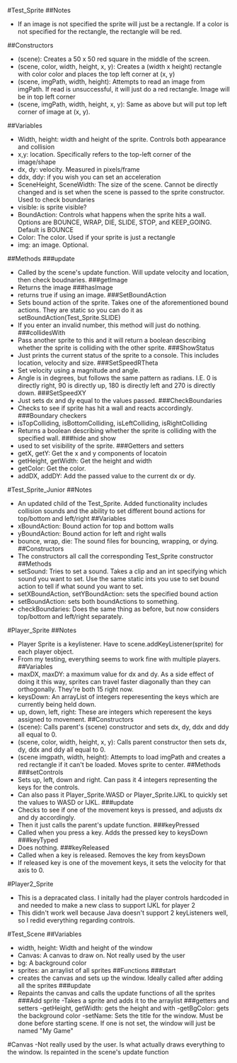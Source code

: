 #Test_Sprite
##Notes
- If an image is not specified the sprite will just be a rectangle. If a color is not specified for the rectangle, the rectangle will be red. 

##Constructors
- (scene): Creates a 50 x 50 red square in the middle of the screen. 
- (scene, color, width, height, x, y): Creates a (width x height) rectangle with color color and places the top left corner at (x, y)
- (scene, imgPath, width, height): Attempts to read an image from imgPath. If read is unsuccessful, it will just do a red rectangle. Image will be in top left corner
- (scene, imgPath, width, height, x, y): Same as above but will put top left corner of image at (x, y). 

##Variables
- Width, height: width and height of the sprite. Controls both appearance and collision
- x,y: location. Specifically refers to the top-left corner of the image/shape
- dx, dy: velocity. Measured in pixels/frame
- ddx, ddy: if you wish you can set an acceleration
- SceneHeight, SceneWidth: The size of the scene. Cannot be directly changed and is set when the scene is passed to the sprite constructor. Used to check boundaries
- visible: is sprite visible?
- BoundAction: Controls what happens when the sprite hits a wall. Options are BOUNCE, WRAP, DIE, SLIDE, STOP, and KEEP_GOING. Default is BOUNCE
- Color: The color. Used if your sprite is just a rectangle 
- img: an image. Optional. 

##Methods
###update
- Called by the scene's update function. Will update velocity and location, then check boudnaries. 
###getImage
- Returns the image
###hasImage
 - returns true if using an image.
###SetBoundAction
 - Sets bound action of the sprite. Takes one of the aforementioned bound actions. They are static so you can do it as setBoundAction(Test_Sprite.SLIDE)
 - If you enter an invalid number, this method will just do nothing. 
###collidesWith
- Pass another sprite to this and it will return a boolean describing whether the sprite is colliding with the other sprite. 
###ShowStatus
 - Just prints the current status of the sprite to a console. This includes location, velocity and size. 
###SetSpeedRTheta
 - Set velocity using a magnitude and angle. 
 - Angle is in degrees, but follows the same pattern as radians. I.E. 0 is directly right, 90 is directly up, 180 is directly left and 270 is directly down. 
###SetSpeedXY
- Just sets dx and dy equal to the values passed. 
###CheckBoundaries
- Checks to see if sprite has hit a wall and reacts accordingly.
###Boundary checkers
- isTopColliding, isBottomColliding, isLeftColliding, isRightColliding
- Returns a boolean describing whether the sprite is colliding with the specified wall. 
###hide and show
- used to set visibility of the sprite. 
###Getters and setters
- getX, getY: Get the x and y components of locatoin
- getHeight, getWidth: Get the height and width
- getColor: Get the color. 
- addDX, addDY: Add the passed value to the current dx or dy. 

#Test_Sprite_Junior
##Notes
- An updated child of the Test_Sprite. Added functionality includes collision sounds and the ability to set different bound actions for top/bottom and left/right
##Variables
- xBoundAction: Bound action for top and bottom walls
- yBoundAction: Bound action for left and right walls
- bounce, wrap, die: The sound files for bouncing, wrapping, or dying. 
##Constructors
- The constructors all call the corresponding Test_Sprite constructor
##Methods
- setSound: Tries to set a sound. Takes a clip and an int specifying which sound you want to set. Use the same static ints you use to set bound action to tell if what sound you want to set. 
- setXBoundAction, setYBoundAction: sets the specified bound action
- setBoundAction: sets both boundActions to something. 
- checkBoundaries: Does the same thing as before, but now considers top/bottom and left/right separately. 

#Player_Sprite
##Notes
- Player Sprite is a keylistener. Have to scene.addKeyListener(sprite) for each player object.  
- From my testing, everything seems to work fine with multiple players. 
##Variables
- maxDX, maxDY: a maximum value for dx and dy. As a side effect of doing it this way, sprites can travel faster diagonally than they can orthogonally. They're both 15 right now. 
- keysDown: An arrayList of integers reperesenting the keys which are currently being held down. 
- up, down, left, right: These are integers which reperesent the keys assigned to movement. 
##Constructors
- (scene): Calls parent's (scene) constructor and sets dx, dy, ddx and ddy all equal to 0. 
- (scene, color, width, height, x, y): Calls parent constructor then sets dx, dy, ddx and ddy all equal to 0. 
- (scene imgpath, width, height): Attempts to load imgPath and creates a red rectangle if it can't be loaded. Moves sprite to center. 
##Methods
###setControls
- Sets up, left, down and right. Can pass it 4 integers representing the keys for the controls.
- Can also pass it Player_Sprite.WASD or Player_Sprite.IJKL to quickly set the values to WASD or IJKL. 
###update
- Checks to see if one of the movement keys is pressed, and adjusts dx and dy accordingly. 
- Then it just calls the parent's update function. 
###keyPressed
- Called when you press a key. Adds the pressed key to keysDown
###keyTyped 
- Does nothing. 
###keyReleased
- Called when a key is released. Removes the key from keysDown
- If released key is one of the movement keys, it sets the velocity for that axis to 0. 

#Player2_Sprite
 - This is a depracated class. I initally had the player controls hardcoded in and needed to make a new class to support IJKL for player 2
 - This didn't work well because Java doesn't support 2 keyListeners well, so I redid everything regarding controls. 

#Test_Scene
##Variables
 - width, height: Width and height of the window
 - Canvas: A canvas to draw on. Not really used by the user
 - bg: A background color
 - sprites: an arraylist of all sprites
##Functions
###start
- creates the canvas and sets up the window. Ideally called after adding all the sprites
###update
- Repaints the canvas and calls the update functions of all the sprites
###Add sprite
-Takes a sprite and adds it to the arraylist
###getters and setters
-getHeight, getWidth: gets the height and with
-getBgColor: gets the background color
-setName: Sets the title for the window. Must be done before starting scene. If one is not set, the window will just be named "My Game" 

#Canvas
-Not really used by the user. Is what actually draws everything to the window. Is repainted in the scene's update function 
